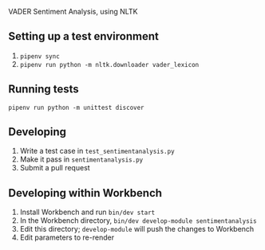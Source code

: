 VADER Sentiment Analysis, using NLTK

## Setting up a test environment

1. `pipenv sync`
2. `pipenv run python -m nltk.downloader vader_lexicon`

## Running tests

`pipenv run python -m unittest discover`

## Developing

1. Write a test case in `test_sentimentanalysis.py`
2. Make it pass in `sentimentanalysis.py`
3. Submit a pull request

## Developing within Workbench

1. Install Workbench and run `bin/dev start`
2. In the Workbench directory, `bin/dev develop-module sentimentanalysis`
3. Edit this directory; `develop-module` will push the changes to Workbench
4. Edit parameters to re-render
